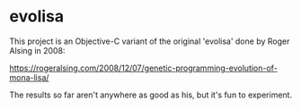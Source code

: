 # evolisa

This project is an Objective-C variant of the original 'evolisa' done by
Roger Alsing in 2008:

https://rogeralsing.com/2008/12/07/genetic-programming-evolution-of-mona-lisa/

The results so far aren't anywhere as good as his, but it's fun to experiment.

